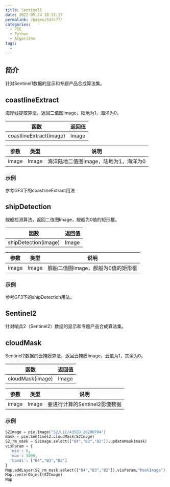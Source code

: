 ```yaml
---
title: Sentinel1
date: 2022-05-24 18:32:17
permalink: /pages/537c7f/
categories:
  - PIE
  - Python
  - Algorithm
tags:
  - 
---
```

## 简介

针对Sentinel1数据的显示和专题产品合成算法集。

## coastlineExtract
海岸线提取算法，返回二值图Image，陆地为1，海洋为0。

| 函数                    | 返回值 |
| ----------------------- | ------ |
| coastlineExtract(image) | Image  |

| 参数  | 类型  | 说明                                  |
| ----- | ----- | ------------------------------------- |
| image | Image | 海洋陆地二值图Image，陆地为1，海洋为0 |

### 示例
参考GF3下的coastlineExtract用法

## shipDetection
舰船检测算法，返回二值图Image，舰船为0值的矩形框。

| 函数                 | 返回值 |
| -------------------- | ------ |
| shipDetection(image) | Image  |

| 参数  | 类型  | 说明                               |
| ----- | ----- | ---------------------------------- |
| image | Image | 舰船二值图Image，舰船为0值的矩形框 |

### 示例
参考GF3下的shipDetection用法。

## Sentinel2

针对哨兵2（Sentinel2）数据的显示和专题产品合成算法集。

## cloudMask
Sentinel2数据的云掩膜算法，返回云掩膜Image，云值为1，其余为0。

| 函数             | 返回值 |
| ---------------- | ------ |
| cloudMask(image) | Image  |

| 参数  | 类型  | 说明                          |
| ----- | ----- | ----------------------------- |
| image | Image | 要进行计算的Sentinel2影像数据 |

### 示例
```python
S2Image = pie.Image("S2/L1C/43SED_20200704")
mask = pie.Sentinel2.cloudMask(S2Image)
S2_rm_mask = S2Image.select(["B4","B3","B2"]).updateMask(mask)
visParam = {
  'min': 0,
  'max': 3000,
  'bands': ["B4","B3","B2"]
}
Map.addLayer(S2_rm_mask.select(["B4","B3","B2"]),visParam,"MaskImage")
Map.centerObject(S2Image)
Map
```



